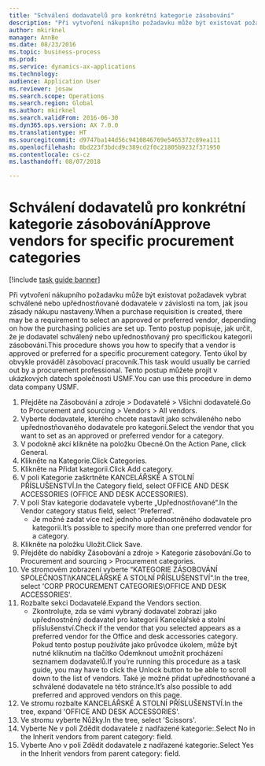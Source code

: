 ```yaml
--- 
title: "Schválení dodavatelů pro konkrétní kategorie zásobování"
description: "Při vytvoření nákupního požadavku může být existovat požadavek vybrat schválené nebo upřednostňované dodavatele v závislosti na tom, jak jsou zásady nákupu nastaveny."
author: mkirknel
manager: AnnBe
ms.date: 08/23/2016
ms.topic: business-process
ms.prod: 
ms.service: dynamics-ax-applications
ms.technology: 
audience: Application User
ms.reviewer: josaw
ms.search.scope: Operations
ms.search.region: Global
ms.author: mkirknel
ms.search.validFrom: 2016-06-30
ms.dyn365.ops.version: AX 7.0.0
ms.translationtype: HT
ms.sourcegitcommit: d9747ba144d56c9410846769e5465372c89ea111
ms.openlocfilehash: 8bd223f3bdcd9c389cd2f0c21805b9232f371950
ms.contentlocale: cs-cz
ms.lasthandoff: 08/07/2018

---
```

# <a name="approve-vendors-for-specific-procurement-categories"></a><span data-ttu-id="c145c-103">Schválení dodavatelů pro konkrétní kategorie zásobování</span><span class="sxs-lookup"><span data-stu-id="c145c-103">Approve vendors for specific procurement categories</span></span>

[!include [task guide banner](../../includes/task-guide-banner.md)]

<span data-ttu-id="c145c-104">Při vytvoření nákupního požadavku může být existovat požadavek vybrat schválené nebo upřednostňované dodavatele v závislosti na tom, jak jsou zásady nákupu nastaveny.</span><span class="sxs-lookup"><span data-stu-id="c145c-104">When a purchase requisition is created, there may be a requirement to select an approved or preferred vendor, depending on how the purchasing policies are set up.</span></span> <span data-ttu-id="c145c-105">Tento postup popisuje, jak určit, že je dodavatel schválený nebo upřednostňovaný pro specifickou kategorii zásobování.</span><span class="sxs-lookup"><span data-stu-id="c145c-105">This procedure shows you how to specify that a vendor is approved or preferred for a specific procurement category.</span></span> <span data-ttu-id="c145c-106">Tento úkol by obvykle prováděl zásobovací pracovník.</span><span class="sxs-lookup"><span data-stu-id="c145c-106">This task would usually be carried out by a procurement professional.</span></span> <span data-ttu-id="c145c-107">Tento postup můžete projít v ukázkových datech společnosti USMF.</span><span class="sxs-lookup"><span data-stu-id="c145c-107">You can use this procedure in demo data company USMF.</span></span>

1. <span data-ttu-id="c145c-108">Přejděte na Zásobování a zdroje > Dodavatelé > Všichni dodavatelé.</span><span class="sxs-lookup"><span data-stu-id="c145c-108">Go to Procurement and sourcing > Vendors > All vendors.</span></span>
2. <span data-ttu-id="c145c-109">Vyberte dodavatele, kterého chcete nastavit jako schváleného nebo upřednostňovaného dodavatele pro kategorii.</span><span class="sxs-lookup"><span data-stu-id="c145c-109">Select the vendor that you want to set as an approved or preferred vendor for a category.</span></span>
3. <span data-ttu-id="c145c-110">V podokně akcí klikněte na položku Obecné.</span><span class="sxs-lookup"><span data-stu-id="c145c-110">On the Action Pane, click General.</span></span>
4. <span data-ttu-id="c145c-111">Klikněte na Kategorie.</span><span class="sxs-lookup"><span data-stu-id="c145c-111">Click Categories.</span></span>
5. <span data-ttu-id="c145c-112">Klikněte na Přidat kategorii.</span><span class="sxs-lookup"><span data-stu-id="c145c-112">Click Add category.</span></span>
6. <span data-ttu-id="c145c-113">V poli Kategorie zaškrtněte KANCELÁŘSKÉ A STOLNÍ PŘÍSLUŠENSTVÍ.</span><span class="sxs-lookup"><span data-stu-id="c145c-113">In the Category field, select OFFICE AND DESK ACCESSORIES (OFFICE AND DESK ACCESSORIES).</span></span>
7. <span data-ttu-id="c145c-114">V poli Stav kategorie dodavatele vyberte „Upřednostňované“.</span><span class="sxs-lookup"><span data-stu-id="c145c-114">In the Vendor category status field, select 'Preferred'.</span></span>
    * <span data-ttu-id="c145c-115">Je možné zadat více než jednoho upřednostněného dodavatele pro kategorii.</span><span class="sxs-lookup"><span data-stu-id="c145c-115">It’s possible to specify more than one preferred vendor for a category.</span></span>  
8. <span data-ttu-id="c145c-116">Klikněte na položku Uložit.</span><span class="sxs-lookup"><span data-stu-id="c145c-116">Click Save.</span></span>
9. <span data-ttu-id="c145c-117">Přejděte do nabídky Zásobování a zdroje > Kategorie zásobování.</span><span class="sxs-lookup"><span data-stu-id="c145c-117">Go to Procurement and sourcing > Procurement categories.</span></span>
10. <span data-ttu-id="c145c-118">Ve stromovém zobrazení vyberte “KATEGORIE ZÁSOBOVÁNÍ SPOLEČNOSTI\KANCELÁŘSKÉ A STOLNÍ PŘÍSLUŠENSTVÍ“.</span><span class="sxs-lookup"><span data-stu-id="c145c-118">In the tree, select 'CORP PROCUREMENT CATEGORIES\OFFICE AND DESK ACCESSORIES'.</span></span>
11. <span data-ttu-id="c145c-119">Rozbalte sekci Dodavatelé.</span><span class="sxs-lookup"><span data-stu-id="c145c-119">Expand the Vendors section.</span></span>
    * <span data-ttu-id="c145c-120">Zkontrolujte, zda se vámi vybraný dodavatel zobrazí jako upřednostněný dodavatel pro kategorii Kancelářské a stolní příslušenství.</span><span class="sxs-lookup"><span data-stu-id="c145c-120">Check if the vendor that you selected  appears as a preferred vendor for the Office and desk accessories category.</span></span> <span data-ttu-id="c145c-121">Pokud tento postup používáte jako průvodce úkolem, může být nutné kliknutím na tlačítko Odemknout umožnit procházení seznamem dodavatelů.</span><span class="sxs-lookup"><span data-stu-id="c145c-121">If you’re running this procedure as a task guide, you may have to click the Unlock button to be able to scroll down to the list of vendors.</span></span>  <span data-ttu-id="c145c-122">Také je možné přidat upřednostňované a schválené dodavatele na této stránce.</span><span class="sxs-lookup"><span data-stu-id="c145c-122">It’s also possible to add preferred and approved vendors on this page.</span></span>  
12. <span data-ttu-id="c145c-123">Ve stromu rozbalte KANCELÁŘSKÉ A STOLNÍ PŘÍSLUŠENSTVÍ.</span><span class="sxs-lookup"><span data-stu-id="c145c-123">In the tree, expand 'OFFICE AND DESK ACCESSORIES'.</span></span>
13. <span data-ttu-id="c145c-124">Ve stromu vyberte Nůžky.</span><span class="sxs-lookup"><span data-stu-id="c145c-124">In the tree, select 'Scissors'.</span></span>
14. <span data-ttu-id="c145c-125">Vyberte Ne v poli Zdědit dodavatele z nadřazené kategorie:.</span><span class="sxs-lookup"><span data-stu-id="c145c-125">Select No in the Inherit vendors from parent category: field.</span></span>
15. <span data-ttu-id="c145c-126">Vyberte Ano v poli Zdědit dodavatele z nadřazené kategorie:.</span><span class="sxs-lookup"><span data-stu-id="c145c-126">Select Yes in the Inherit vendors from parent category: field.</span></span>



